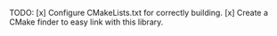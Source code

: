 TODO:
    [x] Configure CMakeLists.txt for correctly building.
    [x] Create a CMake finder to easy link with this library.